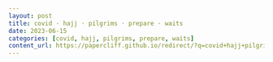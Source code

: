 ```yaml
---
layout: post
title: covid · hajj · pilgrims · prepare · waits
date: 2023-06-15
categories: [covid, hajj, pilgrims, prepare, waits]
content_url: https://papercliff.github.io/redirect/?q=covid+hajj+pilgrims+prepare+waits&tbs=cdr:1,cd_min:6/14/2023,cd_max:6/16/2023
---
```

